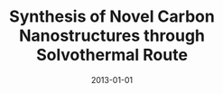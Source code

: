 ---
title: "Synthesis of Novel Carbon Nanostructures through Solvothermal Route"
collection: publications
permalink: /publication/2013-01-01-Synthesis-of-Novel-Carbon-Nanostructures-through-Solvothermal-Route
date: 2013-01-01
venue: 'Scientia Iranica'
citation: ' Pezhman Zarabadi-Poor,  Alireza Badiei,  Ali Yousefi,  Scientia Iranica, 2013,20,6.'
---